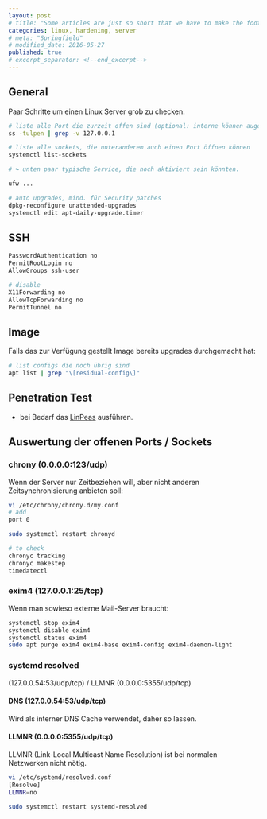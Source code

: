 ```yaml
---
layout: post
# title: "Some articles are just so short that we have to make the footer stick"
categories: linux, hardening, server
# meta: "Springfield"
# modified_date: 2016-05-27
published: true
# excerpt_separator: <!--end_excerpt-->
---
```


<!--
Nicest is not nice: (↪) will be with blue border
→ ⇒ ⇝ ↬
-->

## General

Paar Schritte um einen Linux Server grob zu checken:
```bash
# liste alle Port die zurzeit offen sind (optional: interne können augeschlossen werden)
ss -tulpen | grep -v 127.0.0.1

# liste alle sockets, die unteranderem auch einen Port öffnen können
systemctl list-sockets

# ↬ unten paar typische Service, die noch aktiviert sein könnten.

ufw ...

# auto upgrades, mind. für Security patches
dpkg-reconfigure unattended-upgrades
systemctl edit apt-daily-upgrade.timer

```

## SSH
```bash
PasswordAuthentication no
PermitRootLogin no
AllowGroups ssh-user

# disable
X11Forwarding no
AllowTcpForwarding no
PermitTunnel no
```

## Image
Falls das zur Verfügung gestellt Image bereits upgrades durchgemacht hat:
```bash
# list configs die noch übrig sind
apt list | grep "\[residual-config\]"
```

## Penetration Test
* bei Bedarf das [LinPeas](https://github.com/peass-ng/PEASS-ng/tree/master/linPEAS) ausführen.


## Auswertung der offenen Ports / Sockets

### chrony (0.0.0.0:123/udp)
Wenn der Server nur Zeitbeziehen will, aber nicht anderen Zeitsynchronisierung anbieten soll:
```bash
vi /etc/chrony/chrony.d/my.conf
# add
port 0

sudo systemctl restart chronyd

# to check
chronyc tracking
chronyc makestep
timedatectl
```

### exim4 (127.0.0.1:25/tcp)
Wenn man sowieso externe Mail-Server braucht:
```bash
systemctl stop exim4
systemctl disable exim4
systemctl status exim4
sudo apt purge exim4 exim4-base exim4-config exim4-daemon-light
```

### systemd resolved
(127.0.0.54:53/udp/tcp) / LLMNR (0.0.0.0:5355/udp/tcp)

#### DNS (127.0.0.54:53/udp/tcp)
Wird als interner DNS Cache verwendet, daher so lassen.

#### LLMNR (0.0.0.0:5355/udp/tcp)
LLMNR (Link-Local Multicast Name Resolution) ist bei normalen Netzwerken nicht nötig.

```bash
vi /etc/systemd/resolved.conf
[Resolve]
LLMNR=no

sudo systemctl restart systemd-resolved
```

